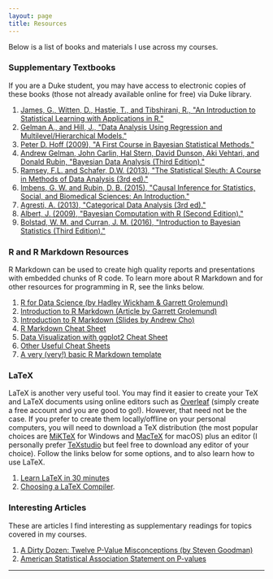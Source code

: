 ```yaml
---
layout: page
title: Resources
---
```


Below is a list of books and materials I use across my courses.

### Supplementary Textbooks

If you are a Duke student, you may have access to electronic copies of these books (those not already available online for free) via Duke library.
1. [James, G., Witten, D., Hastie, T., and Tibshirani, R., "An Introduction to Statistical Learning with Applications in R."](http://faculty.marshall.usc.edu/gareth-james/ISL/)
2. [Gelman A., and Hill, J., "Data Analysis Using Regression and Multilevel/Hierarchical Models."](https://www.amazon.com/gp/product/052168689X/ref=as_li_qf_sp_asin_il_tl?ie=UTF8&camp=1789&creative=9325&creativeASIN=052168689X&linkCode=as2&tag=andrsblog0f-20&linkId=PX5B5V6ZPCT2UIYV)
3. [Peter D. Hoff (2009), "A First Course in Bayesian Statistical Methods."](https://www.amazon.com/Bayesian-Statistical-Methods-Springer-Statistics/dp/0387922997)
4. [Andrew Gelman, John Carlin, Hal Stern, David Dunson, Aki Vehtari, and Donald Rubin, "Bayesian Data Analysis (Third Edition)."](http://www.amazon.com/Bayesian-Analysis-Chapman-Statistical-Science/dp/1439840954/)
5. [Ramsey, F.L. and Schafer, D.W. (2013), "The Statistical Sleuth: A Course in Methods of Data Analysis (3rd ed)."](https://www.amazon.com/Statistical-Sleuth-Course-Methods-Analysis/dp/1133490670)
6. [Imbens, G. W. and Rubin, D. B. (2015), "Causal Inference for Statistics, Social, and Biomedical Sciences: An Introduction."](https://www.amazon.com/gp/product/0521885884/ref=ppx_yo_dt_b_asin_title_o05_s00?ie=UTF8&psc=1)
7. [Agresti, A. (2013), "Categorical Data Analysis (3rd ed)."](https://www.amazon.com/Statistical-Sleuth-Course-Methods-Analysis/dp/1133490670)
8. [Albert, J. (2009), "Bayesian Computation with R (Second Edition)."](https://www.amazon.com/Bayesian-Computation-R-Use/dp/0387922970)
9. [Bolstad, W. M. and Curran, J. M. (2016), "Introduction to Bayesian Statistics (Third Edition)."](https://www.amazon.com/Introduction-Bayesian-Statistics-William-Bolstad/dp/1118091566)

### R and R Markdown Resources

R Markdown can be used to create high quality reports and presentations with embedded chunks of R code. To learn more about R Markdown and for other resources for programming in R, see the links below.

1. [R for Data Science (by Hadley Wickham & Garrett Grolemund)](https://r4ds.had.co.nz)
2. [Introduction to R Markdown (Article by Garrett Grolemund)](https://rmarkdown.rstudio.com/articles_intro.html)
3. [Introduction to R Markdown (Slides by Andrew Cho)](http://rpubs.com/andrew-cho/303981)
4. [R Markdown Cheat Sheet](https://www.rstudio.com/wp-content/uploads/2015/02/rmarkdown-cheatsheet.pdf)
5. [Data Visualization with ggplot2 Cheat Sheet](https://www.rstudio.com/wp-content/uploads/2016/11/ggplot2-cheatsheet-2.1.pdf)
6. [Other Useful Cheat Sheets](https://www.rstudio.com/resources/cheatsheets/#import)
7. [A very (very!) basic R Markdown template](https://sta-602l-s20.github.io/Course-Website/labs/resources/LabReport.Rmd)

### LaTeX

LaTeX is another very useful tool. You may find it easier to create your TeX and LaTeX documents using online editors such as [Overleaf](https://www.overleaf.com) (simply create a free account and you are good to go!). However, that need not be the case. If you prefer to create them locally/offline on your personal computers, you will need to download a TeX distribution (the most popular choices are [MiKTeX](https://miktex.org/download) for Windows and [MacTeX](http://www.tug.org/mactex/) for macOS) plus an editor (I personally prefer [TeXstudio](https://www.texstudio.org) but feel free to download any editor of your choice). Follow the links below for some options, and to also learn how to use LaTeX.

1. [Learn LaTeX in 30 minutes](https://www.overleaf.com/learn/latex/Learn_LaTeX_in_30_minutes)
2. [Choosing a LaTeX Compiler](https://www.overleaf.com/learn/latex/Choosing_a_LaTeX_Compiler).

### Interesting Articles

These are articles I find interesting as supplementary readings for topics covered in my courses.

1. [A Dirty Dozen: Twelve P-Value Misconceptions (by Steven Goodman)](https://www.sciencedirect.com/science/article/pii/S0037196308000620)
2. [American Statistical Association Statement on P-values](https://www.amstat.org//asa/files/pdfs/P-ValueStatement.pdf)

  -------------------------
